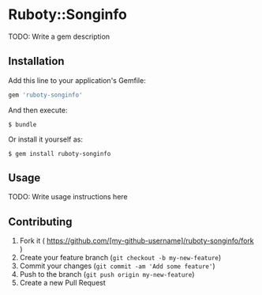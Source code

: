 # Ruboty::Songinfo

TODO: Write a gem description

## Installation

Add this line to your application's Gemfile:

```ruby
gem 'ruboty-songinfo'
```

And then execute:

    $ bundle

Or install it yourself as:

    $ gem install ruboty-songinfo

## Usage

TODO: Write usage instructions here

## Contributing

1. Fork it ( https://github.com/[my-github-username]/ruboty-songinfo/fork )
2. Create your feature branch (`git checkout -b my-new-feature`)
3. Commit your changes (`git commit -am 'Add some feature'`)
4. Push to the branch (`git push origin my-new-feature`)
5. Create a new Pull Request
